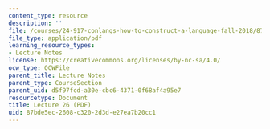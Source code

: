 ```yaml
---
content_type: resource
description: ''
file: /courses/24-917-conlangs-how-to-construct-a-language-fall-2018/87bde5ec2608c3202d3de27ea7b20cc1_MIT24_917f18_lec26_hesitation.pdf
file_type: application/pdf
learning_resource_types:
- Lecture Notes
license: https://creativecommons.org/licenses/by-nc-sa/4.0/
ocw_type: OCWFile
parent_title: Lecture Notes
parent_type: CourseSection
parent_uid: d5f97fcd-a30e-cbc6-4371-0f68af4a95e7
resourcetype: Document
title: Lecture 26 (PDF)
uid: 87bde5ec-2608-c320-2d3d-e27ea7b20cc1
---
```

